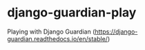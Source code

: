 # django-guardian-play
Playing with Django Guardian (https://django-guardian.readthedocs.io/en/stable/)
